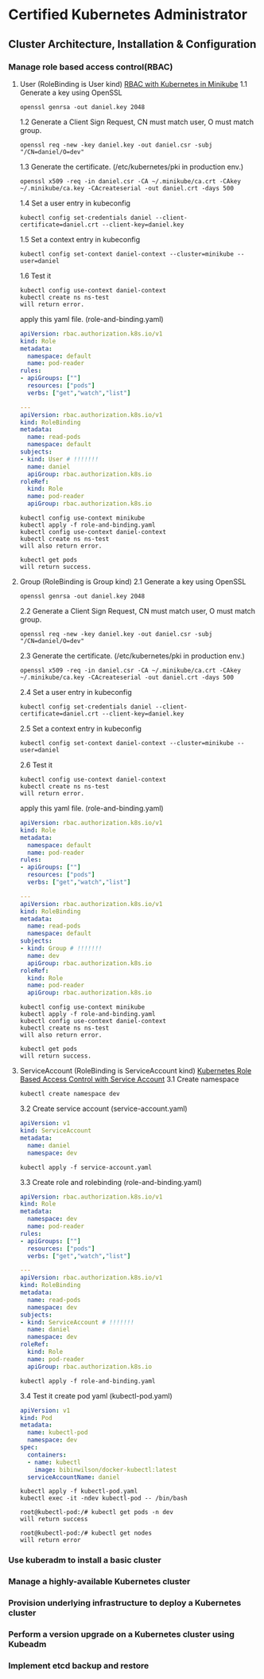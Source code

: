 # Certified Kubernetes Administrator
## Cluster Architecture, Installation & Configuration
### Manage role based access control(RBAC)
1. User (RoleBinding is User kind) [RBAC with Kubernetes in Minikube](https://medium.com/@HoussemDellai/rbac-with-kubernetes-in-minikube-4deed658ea7b)
    1.1 Generate a key using OpenSSL
    ```shell
    openssl genrsa -out daniel.key 2048
    ```
    1.2 Generate a Client Sign Request, CN must match user, O must match group.
    ```shell
    openssl req -new -key daniel.key -out daniel.csr -subj "/CN=daniel/O=dev"
    ``` 
    1.3 Generate the certificate. (/etc/kubernetes/pki in production env.)
    ```shell
    openssl x509 -req -in daniel.csr -CA ~/.minikube/ca.crt -CAkey ~/.minikube/ca.key -CAcreateserial -out daniel.crt -days 500
    ```
    1.4 Set a user entry in kubeconfig
    ```shell
    kubectl config set-credentials daniel --client-certificate=daniel.crt --client-key=daniel.key
    ```
    1.5 Set a context entry in kubeconfig
    ```shell
    kubectl config set-context daniel-context --cluster=minikube --user=daniel
    ```
    1.6 Test it
    ```shell
    kubectl config use-context daniel-context
    kubectl create ns ns-test
    will return error.
    ```

    apply this yaml file. (role-and-binding.yaml)
    ```yaml
    apiVersion: rbac.authorization.k8s.io/v1
    kind: Role
    metadata:
      namespace: default
      name: pod-reader
    rules:
    - apiGroups: [""]
      resources: ["pods"]
      verbs: ["get","watch","list"]

    ---
    apiVersion: rbac.authorization.k8s.io/v1
    kind: RoleBinding
    metadata:
      name: read-pods
      namespace: default
    subjects:
    - kind: User # !!!!!!!
      name: daniel
      apiGroup: rbac.authorization.k8s.io
    roleRef:
      kind: Role
      name: pod-reader
      apiGroup: rbac.authorization.k8s.io
    ```
    ```shell
    kubectl config use-context minikube
    kubectl apply -f role-and-binding.yaml
    kubectl config use-context daniel-context
    kubectl create ns ns-test
    will also return error.

    kubectl get pods
    will return success.
    ```
2. Group (RoleBinding is Group kind)
    2.1 Generate a key using OpenSSL
    ```shell
    openssl genrsa -out daniel.key 2048
    ```
    2.2 Generate a Client Sign Request, CN must match user, O must match group.
    ```shell
    openssl req -new -key daniel.key -out daniel.csr -subj "/CN=daniel/O=dev"
    ``` 
    2.3 Generate the certificate. (/etc/kubernetes/pki in production env.)
    ```shell
    openssl x509 -req -in daniel.csr -CA ~/.minikube/ca.crt -CAkey ~/.minikube/ca.key -CAcreateserial -out daniel.crt -days 500
    ```
    2.4 Set a user entry in kubeconfig
    ```shell
    kubectl config set-credentials daniel --client-certificate=daniel.crt --client-key=daniel.key
    ```
    2.5 Set a context entry in kubeconfig
    ```shell
    kubectl config set-context daniel-context --cluster=minikube --user=daniel
    ```
    2.6 Test it
    ```shell
    kubectl config use-context daniel-context
    kubectl create ns ns-test
    will return error.
    ```

    apply this yaml file. (role-and-binding.yaml)
    ```yaml
    apiVersion: rbac.authorization.k8s.io/v1
    kind: Role
    metadata:
      namespace: default
      name: pod-reader
    rules:
    - apiGroups: [""]
      resources: ["pods"]
      verbs: ["get","watch","list"]

    ---
    apiVersion: rbac.authorization.k8s.io/v1
    kind: RoleBinding
    metadata:
      name: read-pods
      namespace: default
    subjects:
    - kind: Group # !!!!!!!
      name: dev
      apiGroup: rbac.authorization.k8s.io
    roleRef:
      kind: Role
      name: pod-reader
      apiGroup: rbac.authorization.k8s.io
    ```
    ```shell
    kubectl config use-context minikube
    kubectl apply -f role-and-binding.yaml
    kubectl config use-context daniel-context
    kubectl create ns ns-test
    will also return error.

    kubectl get pods
    will return success.
    ```
3. ServiceAccount  (RoleBinding is ServiceAccount kind) [Kubernetes Role Based Access Control with Service Account](https://medium.com/rahasak/kubernetes-role-base-access-control-with-service-account-e4c65e3f25cc)
    3.1 Create namespace
    ```shell
    kubectl create namespace dev
    ```
    3.2 Create service account (service-account.yaml)
    ```yaml
    apiVersion: v1
    kind: ServiceAccount
    metadata:
      name: daniel
      namespace: dev
    ```
    ```shell
    kubectl apply -f service-account.yaml
    ```
    3.3 Create role and rolebinding (role-and-binding.yaml)
    ```yaml
    apiVersion: rbac.authorization.k8s.io/v1
    kind: Role
    metadata:
      namespace: dev
      name: pod-reader
    rules:
    - apiGroups: [""]
      resources: ["pods"]
      verbs: ["get","watch","list"]

    ---
    apiVersion: rbac.authorization.k8s.io/v1
    kind: RoleBinding
    metadata:
      name: read-pods
      namespace: dev
    subjects:
    - kind: ServiceAccount # !!!!!!!
      name: daniel
      namespace: dev
    roleRef:
      kind: Role
      name: pod-reader
      apiGroup: rbac.authorization.k8s.io
    ```
    ```shell
    kubectl apply -f role-and-binding.yaml    
    ```
    3.4 Test it 
    create pod yaml (kubectl-pod.yaml)
    ```yaml
    apiVersion: v1
    kind: Pod
    metadata:
      name: kubectl-pod
      namespace: dev
    spec:
      containers:
      - name: kubectl
        image: bibinwilson/docker-kubectl:latest
      serviceAccountName: daniel
    ```
    ```shell
    kubectl apply -f kubectl-pod.yaml
    kubectl exec -it -ndev kubectl-pod -- /bin/bash

    root@kubectl-pod:/# kubectl get pods -n dev
    will return success

    root@kubectl-pod:/# kubectl get nodes
    will return error
    ```
### Use kuberadm to install a basic cluster
### Manage a highly-available Kubernetes cluster
### Provision underlying infrastructure to deploy a Kubernetes cluster
### Perform a version upgrade on a Kubernetes cluster using Kubeadm
### Implement etcd backup and restore
